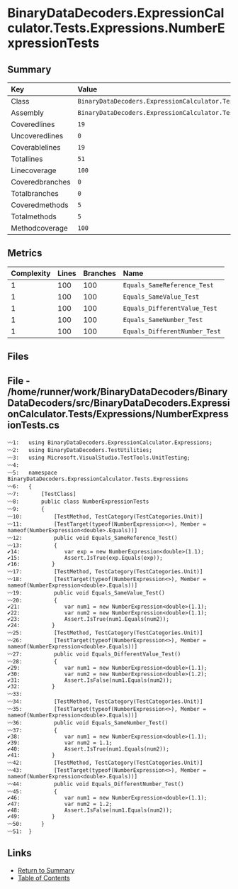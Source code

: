﻿# BinaryDataDecoders.ExpressionCalculator.Tests.Expressions.NumberExpressionTests

## Summary

| Key             | Value                                                                             |
| :-------------- | :-------------------------------------------------------------------------------- |
| Class           | `BinaryDataDecoders.ExpressionCalculator.Tests.Expressions.NumberExpressionTests` |
| Assembly        | `BinaryDataDecoders.ExpressionCalculator.Tests`                                   |
| Coveredlines    | `19`                                                                              |
| Uncoveredlines  | `0`                                                                               |
| Coverablelines  | `19`                                                                              |
| Totallines      | `51`                                                                              |
| Linecoverage    | `100`                                                                             |
| Coveredbranches | `0`                                                                               |
| Totalbranches   | `0`                                                                               |
| Coveredmethods  | `5`                                                                               |
| Totalmethods    | `5`                                                                               |
| Methodcoverage  | `100`                                                                             |

## Metrics

| Complexity | Lines | Branches | Name                          |
| :--------- | :---- | :------- | :---------------------------- |
| 1          | 100   | 100      | `Equals_SameReference_Test`   |
| 1          | 100   | 100      | `Equals_SameValue_Test`       |
| 1          | 100   | 100      | `Equals_DifferentValue_Test`  |
| 1          | 100   | 100      | `Equals_SameNumber_Test`      |
| 1          | 100   | 100      | `Equals_DifferentNumber_Test` |

## Files

## File - /home/runner/work/BinaryDataDecoders/BinaryDataDecoders/src/BinaryDataDecoders.ExpressionCalculator.Tests/Expressions/NumberExpressionTests.cs

```CSharp
〰1:   using BinaryDataDecoders.ExpressionCalculator.Expressions;
〰2:   using BinaryDataDecoders.TestUtilities;
〰3:   using Microsoft.VisualStudio.TestTools.UnitTesting;
〰4:   
〰5:   namespace BinaryDataDecoders.ExpressionCalculator.Tests.Expressions
〰6:   {
〰7:       [TestClass]
〰8:       public class NumberExpressionTests
〰9:       {
〰10:          [TestMethod, TestCategory(TestCategories.Unit)]
〰11:          [TestTarget(typeof(NumberExpression<>), Member = nameof(NumberExpression<double>.Equals))]
〰12:          public void Equals_SameReference_Test()
〰13:          {
✔14:              var exp = new NumberExpression<double>(1.1);
✔15:              Assert.IsTrue(exp.Equals(exp));
✔16:          }
〰17:          [TestMethod, TestCategory(TestCategories.Unit)]
〰18:          [TestTarget(typeof(NumberExpression<>), Member = nameof(NumberExpression<double>.Equals))]
〰19:          public void Equals_SameValue_Test()
〰20:          {
✔21:              var num1 = new NumberExpression<double>(1.1);
✔22:              var num2 = new NumberExpression<double>(1.1);
✔23:              Assert.IsTrue(num1.Equals(num2));
✔24:          }
〰25:          [TestMethod, TestCategory(TestCategories.Unit)]
〰26:          [TestTarget(typeof(NumberExpression<>), Member = nameof(NumberExpression<double>.Equals))]
〰27:          public void Equals_DifferentValue_Test()
〰28:          {
✔29:              var num1 = new NumberExpression<double>(1.1);
✔30:              var num2 = new NumberExpression<double>(1.2);
✔31:              Assert.IsFalse(num1.Equals(num2));
✔32:          }
〰33:  
〰34:          [TestMethod, TestCategory(TestCategories.Unit)]
〰35:          [TestTarget(typeof(NumberExpression<>), Member = nameof(NumberExpression<double>.Equals))]
〰36:          public void Equals_SameNumber_Test()
〰37:          {
✔38:              var num1 = new NumberExpression<double>(1.1);
✔39:              var num2 = 1.1;
✔40:              Assert.IsTrue(num1.Equals(num2));
✔41:          }
〰42:          [TestMethod, TestCategory(TestCategories.Unit)]
〰43:          [TestTarget(typeof(NumberExpression<>), Member = nameof(NumberExpression<double>.Equals))]
〰44:          public void Equals_DifferentNumber_Test()
〰45:          {
✔46:              var num1 = new NumberExpression<double>(1.1);
✔47:              var num2 = 1.2;
✔48:              Assert.IsFalse(num1.Equals(num2));
✔49:          }
〰50:      }
〰51:  }
```

## Links

* [Return to Summary](Summary.md)
* [Table of Contents](../TOC.md)

